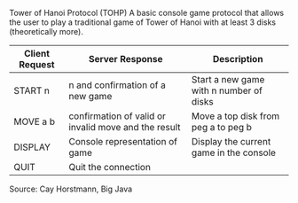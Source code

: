 
Tower of Hanoi Protocol (TOHP)
A basic console game protocol that allows the user to play a traditional game of Tower of Hanoi
with at least 3 disks (theoretically more).

| Client Request | Server Response                                      | Description                             |
|----------------|------------------------------------------------------|-----------------------------------------|
| START n        | n and confirmation of a new game                     | Start a new game with n number of disks |
| MOVE a b       | confirmation of valid or invalid move and the result | Move a top disk from peg a to peg b     |
| DISPLAY        | Console representation of game                       | Display the current game in the console |
| QUIT           | Quit the connection                                  |                                         |

Source: Cay Horstmann, Big Java